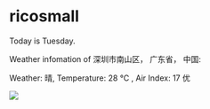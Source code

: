 # ricosmall

Today is Tuesday.

Weather infomation of 深圳市南山区， 广东省， 中国: 

Weather: 晴, Temperature: 28 ℃ , Air Index: 17 优

<img src="https://github-readme-stats.vercel.app/api?username=ricosmall&show_icons=true" />
